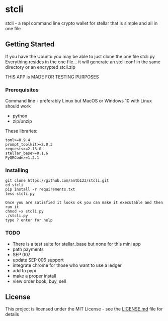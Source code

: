 # stcli
stcli - a repl command line crypto wallet for stellar that is simple and all in one file

## Getting Started
If you have the Ubuntu you may be able to just clone the one file stcli.py
Everything resides in the one file... it will generate an stcli.conf in the same
directory or an encrypted stcli.zip


THIS APP is MADE FOR TESTING PURPOSES


### Prerequisites
Command line - preferably Linux but MacOS or Windows 10 with Linux should work
* python
* zip/unzip

These libraries:
```
toml>=0.9.4
prompt_toolkit>=2.0.3
requests>=2.13.0
stellar_base>=0.1.6
PyQRCode>=1.2.1
```

### Installing

```
git clone https://github.com/antb123/stcli.git
cd stcli
pip install -r requirements.txt
less stcli.py

Once you are satisfied it looks ok you can make it executable and then run it
chmod +x stcli.py
./stcli.py
type ? enter for help
```


### TODO

* There is a test suite for stellar_base but none for this mini app
* path payments
* SEP 007
* update SEP 006 support
* integrate chrome for those who want to use a ledger
* add to pypi
* make a proper install
* view order book, buy, sell




## License

This project is licensed under the MIT License - see the [LICENSE.md](LICENSE.md) file for details










